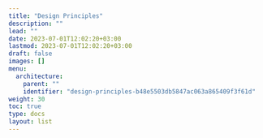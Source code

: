 ```yaml
---
title: "Design Principles"
description: ""
lead: ""
date: 2023-07-01T12:02:20+03:00
lastmod: 2023-07-01T12:02:20+03:00
draft: false
images: []
menu:
  architecture:
    parent: ""
    identifier: "design-principles-b48e5503db5847ac063a865409f3f61d"
weight: 30
toc: true
type: docs
layout: list
---
```


